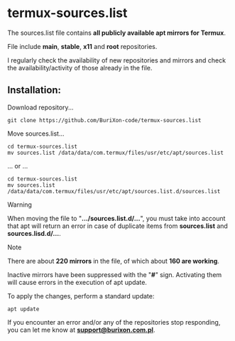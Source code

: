 # termux-sources.list

The sources.list file contains **all publicly available apt mirrors for Termux**.

File include **main**, **stable**, **x11** and **root** repositories.

I regularly check the availability of new repositories and mirrors and check the availability/activity of those already in the file.


## Installation:
Download repository...
```
git clone https://github.com/BuriXon-code/termux-sources.list
```
Move sources.list...
```
cd termux-sources.list
mv sources.list /data/data/com.termux/files/usr/etc/apt/sources.list
```
... or ...
```
cd termux-sources.list
mv sources.list /data/data/com.termux/files/usr/etc/apt/sources.list.d/sources.list
```

> [!WARNING]
> When moving the file to "**.../sources.list.d/...**", you must take into account that apt will return an error in case of duplicate items from **sources.list** and **sources.lisd.d/...**.

> [!NOTE]
> There are about **220 mirrors** in the file, of which about **160 are working**.
> 
> Inactive mirrors have been suppressed with the "**#**" sign. Activating them will cause errors in the execution of apt update.

To apply the changes, perform a standard update:
```
apt update
```
If you encounter an error and/or any of the repositories stop responding, you can let me know at **support@burixon.com.pl**.
